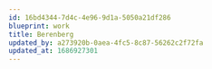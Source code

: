 ```yaml
---
id: 16bd4344-7d4c-4e96-9d1a-5050a21df286
blueprint: work
title: Berenberg
updated_by: a273920b-0aea-4fc5-8c87-56262c2f72fa
updated_at: 1686927301
---
```

